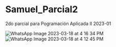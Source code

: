 # Samuel_Parcial2
2do parcial para Pogramación Aplicada II 2023-01


![WhatsApp Image 2023-03-18 at 4 16 34 PM](https://user-images.githubusercontent.com/104779626/226136840-4b7adbce-91fe-41bf-a558-ae117735a496.jpeg)
![WhatsApp Image 2023-03-18 at 4 12 45 PM](https://user-images.githubusercontent.com/104779626/226136842-251ebbf2-2ad0-466e-967b-fe6105705773.jpeg)
